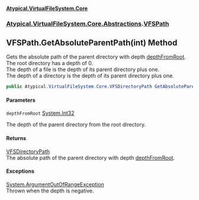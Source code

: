 #### [Atypical.VirtualFileSystem.Core](VirtualFileSystem.md 'VirtualFileSystem')
### [Atypical.VirtualFileSystem.Core.Abstractions](VirtualFileSystem.md#Atypical.VirtualFileSystem.Core.Abstractions 'Atypical.VirtualFileSystem.Core.Abstractions').[VFSPath](VFSPath.md 'Atypical.VirtualFileSystem.Core.Abstractions.VFSPath')

## VFSPath.GetAbsoluteParentPath(int) Method

Gets the absolute path of the parent directory with depth [depthFromRoot](VFSPath.GetAbsoluteParentPath(int).md#Atypical.VirtualFileSystem.Core.Abstractions.VFSPath.GetAbsoluteParentPath(int).depthFromRoot 'Atypical.VirtualFileSystem.Core.Abstractions.VFSPath.GetAbsoluteParentPath(int).depthFromRoot').  
The root directory has a depth of 0.  
The depth of a file is the depth of its parent directory plus one.  
The depth of a directory is the depth of its parent directory plus one.

```csharp
public Atypical.VirtualFileSystem.Core.VFSDirectoryPath GetAbsoluteParentPath(int depthFromRoot);
```
#### Parameters

<a name='Atypical.VirtualFileSystem.Core.Abstractions.VFSPath.GetAbsoluteParentPath(int).depthFromRoot'></a>

`depthFromRoot` [System.Int32](https://docs.microsoft.com/en-us/dotnet/api/System.Int32 'System.Int32')

The depth of the parent directory from the root directory.

#### Returns
[VFSDirectoryPath](VFSDirectoryPath.md 'Atypical.VirtualFileSystem.Core.VFSDirectoryPath')  
The absolute path of the parent directory with depth [depthFromRoot](VFSPath.GetAbsoluteParentPath(int).md#Atypical.VirtualFileSystem.Core.Abstractions.VFSPath.GetAbsoluteParentPath(int).depthFromRoot 'Atypical.VirtualFileSystem.Core.Abstractions.VFSPath.GetAbsoluteParentPath(int).depthFromRoot').

#### Exceptions

[System.ArgumentOutOfRangeException](https://docs.microsoft.com/en-us/dotnet/api/System.ArgumentOutOfRangeException 'System.ArgumentOutOfRangeException')  
Thrown when the depth is negative.